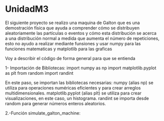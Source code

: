 # UnidadM3

El siguiente proyecto se realizo una maquina de Galton que es una demostración física que ayuda a comprender cómo se distribuyen aleatoriamente las partículas o eventos y cómo esta distribución se acerca a una distribución normal a medida que aumenta el número de repeticiones, esto no ayudo a realizar mediante funsiones y usar numpy para las funciones matematicas  y matplotlib para las graficas 

Voy a describir el código de forma general para que se entienda 

1- Importación de Bibliotecas:
  import numpy as np
  import matplotlib.pyplot as plt
  from random import randint
  
  En este paso, se importan las bibliotecas necesarias:
    numpy (alias np) se utiliza para operaciones numéricas eficientes y para crear arreglos multidimensionales.
    matplotlib.pyplot (alias plt) se utiliza para crear visualizaciones, en este caso, un histograma.
    randint se importa desde random para generar números enteros aleatorios.
    
2.-Función simulate_galton_machine:
